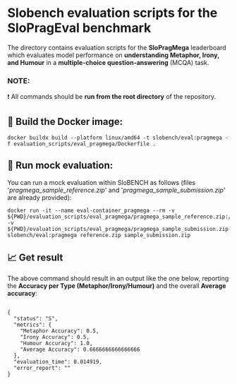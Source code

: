 # Slobench evaluation scripts for the SloPragEval benchmark

The directory contains evaluation scripts for the <b>SloPragMega</b> leaderboard which evaluates model performance on **understanding Metaphor, Irony, and Humour** in a **multiple-choice question-answering** (MCQA) task.


### NOTE:

❗ All commands should be **run from the root directory** of the repository.

## 🐋 Build the Docker image:

```
docker buildx build --platform linux/amd64 -t slobench/eval:pragmega -f evaluation_scripts/eval_pragmega/Dockerfile .
```

## 🐳 Run mock evaluation:

You can run a mock evaluation within SloBENCH as follows (files '_pragmega_sample_reference.zip_' and '_pragmega_sample_submission.zip_' are already provided):

``` 
docker run -it --name eval-container_pragmega --rm -v ${PWD}/evaluation_scripts/eval_pragmega/pragmega_sample_reference.zip:/reference.zip -v ${PWD}/evaluation_scripts/eval_pragmega/pragmega_sample_submission.zip:/sample_submission.zip slobench/eval:pragmega reference.zip sample_submission.zip
```
## 📈 Get result

The above command should result in an output like the one below, reporting the **Accuracy per Type (Metaphor/Irony/Humour)** and the overall **Average accuracy**:  

```

{
  "status": "S",
  "metrics": {
    "Metaphor Accuracy": 0.5,
    "Irony Accuracy": 0.5,
    "Humour Accuracy": 1.0,
    "Average Accuracy": 0.6666666666666666
  },
  "evaluation_time": 0.014919,
  "error_report": ""
}



```


